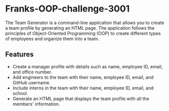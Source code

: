 # Franks-OOP-challenge-3001

The Team Generator is a command-line application that allows you to create a team profile by generating an HTML page. The application follows the principles of Object-Oriented Programming (OOP) to create different types of employees and organize them into a team.

## Features

- Create a manager profile with details such as name, employee ID, email, and office number.
- Add engineers to the team with their name, employee ID, email, and GitHub username.
- Include interns in the team with their name, employee ID, email, and school.
- Generate an HTML page that displays the team profile with all the members' information.
